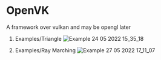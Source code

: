 # OpenVK
A framework over vulkan and may be opengl later

1. Examples/Triangle
![Example 24 05 2022 15_35_18](https://user-images.githubusercontent.com/55063400/170048263-99c8a3c2-c1e9-4dbe-b4f9-cb19130b584b.png)

2. Examples/Ray Marching
![Example 27 05 2022 17_11_07](https://user-images.githubusercontent.com/55063400/170727949-d911c89b-6812-4ddb-9c59-dedacd0fae8b.png)

